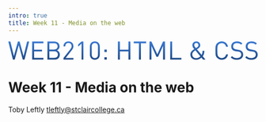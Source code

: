 ```yaml
---
intro: true
title: Week 11 - Media on the web
---
```


<svg xmlns="http://www.w3.org/2000/svg" viewBox="0 0 500 36.8"><defs><linearGradient id="a" x1="250" x2="250" y1="0" y2="36.831" gradientUnits="userSpaceOnUse"><stop offset="0" style="stop-color:#3979d2"/><stop offset="1" style="stop-color:#1f4a87"/></linearGradient></defs><path d="M41.817.305h-4.121l-7.071 29.201L22.638.305h-3.459l-7.987 29.201L4.121.305H0l9.259 36.221h3.612l8.037-28.997 8.038 28.997h3.612L41.817.305Zm28.536 36.221v-3.459H51.734V19.993h15.872v-3.46H51.734V3.765h18.619V.305H47.867v36.221h22.486Zm32.914-10.022c0-4.324-2.442-7.325-5.901-8.597 3.052-1.119 5.341-4.121 5.341-7.936 0-6.054-4.375-9.666-10.683-9.666H78.391v36.221h14.091c6.41 0 10.785-3.459 10.785-10.022Zm-3.866-.102c0 4.07-2.798 6.665-7.275 6.665h-9.869V19.789h9.869c4.477 0 7.275 2.544 7.275 6.613Zm-.56-16.38c0 4.324-3.103 6.308-7.122 6.308h-9.462V3.765h9.462c4.019 0 7.122 1.933 7.122 6.257Zm31.738 26.504V33.27h-15.566l12.667-16.177c1.984-2.544 2.899-4.426 2.899-7.326 0-5.952-4.019-9.767-9.971-9.767-6.053 0-9.97 4.121-9.97 9.818h3.662c0-4.68 2.951-6.562 6.308-6.562 3.968 0 6.309 2.594 6.309 6.511 0 1.984-.662 3.561-2.035 5.342L110.587 33.27v3.256h19.992Zm19.89 0V.305h-3.663l-6.766 5.85v4.172l6.766-5.952v32.151h3.663Zm32.963-9.666V9.971c0-6.003-4.273-9.971-9.92-9.971s-9.92 3.968-9.92 9.971V26.86c0 6.003 4.273 9.971 9.92 9.971s9.92-3.968 9.92-9.971Zm-3.663-.203c0 3.968-2.238 6.918-6.257 6.918s-6.257-2.95-6.257-6.918V10.174c0-3.968 2.238-6.918 6.257-6.918s6.257 2.95 6.257 6.918v16.483Zm17.657-5.443v-4.782h-4.782v4.782h4.782Zm0 15.312v-4.782h-4.782v4.782h4.782Zm47.305 0V.305h-3.866v16.228H223.67V.305h-3.866v36.221h3.866V19.993h17.195v16.533h3.866Zm31.592-32.761V.305h-24.826v3.46h10.48v32.761h3.866V3.765h10.48Zm37.797 32.761V.305h-3.866l-11.497 25.69L286.955.305h-3.866v36.221h3.866V9.004l10.072 21.824h3.307l9.92-21.824v27.522h3.866Zm32.865 0v-3.459h-18.517V.305h-3.867v36.221h22.384Zm48.327 0-5.545-6.664c2.34-2.798 3.306-6.512 3.357-11.09h-3.663c-.051 4.069-.559 6.053-2.034 8.292l-9.259-11.141c.865-.611 2.696-1.832 2.696-1.832 2.289-1.577 4.019-3.561 4.019-6.46 0-4.324-3.358-7.631-7.885-7.631-4.63 0-7.987 3.256-7.987 7.58 0 3.256 2.137 5.748 3.917 7.885-3.968 2.645-7.834 5.392-7.834 10.836 0 6.308 4.426 10.53 11.446 10.53 5.799 0 9.208-2.9 10.683-4.273l3.256 3.968h4.833Zm-10.276-6.613c-3.104 2.798-5.851 3.51-8.547 3.51-4.477 0-7.631-2.9-7.631-7.224 0-4.121 3.103-6.156 6.207-8.292l9.971 12.006Zm-3.765-22.282c0 2.086-1.577 3.357-3.256 4.527 0 0-1.322.916-1.933 1.323-2.391-2.9-3.256-4.273-3.256-5.952 0-2.442 1.679-4.222 4.172-4.222 2.442 0 4.273 1.882 4.273 4.324Zm59.264 18.415h-3.866c-.967 4.426-4.172 7.326-8.699 7.326-2.391 0-4.68-.916-6.257-2.544-2.29-2.34-2.544-4.833-2.544-12.412 0-7.58.254-10.073 2.544-12.413 1.577-1.628 3.866-2.544 6.257-2.544 4.527 0 7.631 2.9 8.597 7.326h3.968C439.314 3.968 434.481 0 427.97 0c-3.561 0-6.817 1.323-9.259 3.765-3.408 3.408-3.408 6.969-3.408 14.651 0 7.681 0 11.242 3.408 14.651 2.442 2.441 5.698 3.764 9.259 3.764 6.461 0 11.395-3.968 12.565-10.785Zm30.366.509c0-3.001-1.068-5.494-3.052-7.173-1.526-1.323-3.205-2.035-6.613-2.543l-3.968-.611c-1.882-.305-3.765-1.017-4.884-1.984-1.119-.966-1.628-2.391-1.628-4.171 0-4.019 2.798-6.715 7.631-6.715 3.815 0 6.206 1.068 8.445 3.103l2.492-2.493C466.221 1.17 463.169 0 458.54 0c-7.173 0-11.599 4.07-11.599 10.225 0 2.9.915 5.138 2.747 6.766 1.577 1.374 3.815 2.289 6.664 2.747l4.222.662c2.646.407 3.561.712 4.731 1.729 1.171 1.018 1.73 2.646 1.73 4.528 0 4.222-3.256 6.715-8.546 6.715-4.07 0-6.868-.967-9.869-3.968l-2.646 2.645c3.409 3.409 6.97 4.782 12.413 4.782 7.529 0 12.514-3.917 12.514-10.276Zm29.099 0c0-3.001-1.068-5.494-3.052-7.173-1.526-1.323-3.205-2.035-6.614-2.543l-3.968-.611c-1.882-.305-3.764-1.017-4.883-1.984-1.119-.966-1.628-2.391-1.628-4.171 0-4.019 2.798-6.715 7.631-6.715 3.815 0 6.206 1.068 8.444 3.103l2.493-2.493C495.32 1.17 492.268 0 487.638 0c-7.173 0-11.599 4.07-11.599 10.225 0 2.9.916 5.138 2.748 6.766 1.577 1.374 3.815 2.289 6.664 2.747l4.222.662c2.645.407 3.561.712 4.731 1.729 1.17 1.018 1.73 2.646 1.73 4.528 0 4.222-3.256 6.715-8.547 6.715-4.069 0-6.867-.967-9.869-3.968l-2.645 2.645c3.408 3.409 6.969 4.782 12.413 4.782 7.529 0 12.514-3.917 12.514-10.276Z" style="white-space:pre;fill:url(#a)"/></svg>

# Week 11 - Media on the web

Toby Leftly
tleftly@stclaircollege.ca
